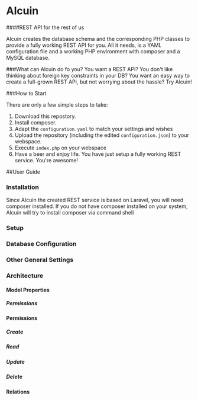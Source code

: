 # Alcuin
####REST API for the rest of us

Alcuin creates the database schema and the corresponding PHP classes to provide a fully working REST API for you.
All it needs, is a YAML configuration file and a working PHP environment with composer and a MySQL database.

###What can Alcuin do fo you?
You want a REST API? You don't like thinking about foreign key constraints in your DB? You want an easy way to create a full-grown REST APi, but not worrying about the hassle? Try Alcuin!

###How to Start

There are only a few simple steps to take:

1. Download this repostory.
2. Install composer.
3. Adapt the `configuration.yaml` to match your settings and wishes
4. Upload the repository (including the edited `configuration.json`) to your webspace.
5. Execute `index.php` on your webspace
6. Have a beer and enjoy life. You have just setup a fully working REST service. You're awesome!


##User Guide
### Installation
Since Alcuin the created REST service is based on Laravel, you will need composer installed. If you do not have composer installed on your system, Alcuin will try to install composer via command shell 
### Setup
### Database Configuration
### Other General Settings
### Architecture
#### Model Properties
##### Permissions
#### Permissions
##### Create
##### Read
##### Update
##### Delete
#### Relations
